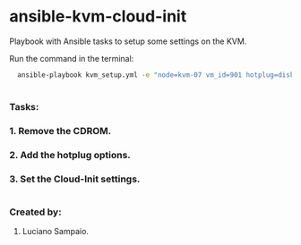 # ansible-kvm-cloud-init
Playbook with Ansible tasks to setup some settings on the KVM.

Run the command in the terminal:
```bash
  ansible-playbook kvm_setup.yml -e "node=kvm-07 vm_id=901 hotplug=disk,network,cpu storage_pool=Ceph_Gold"
```

#
### Tasks:

### 1. Remove the CDROM.

### 2. Add the hotplug options.

### 3. Set the Cloud-Init settings.

#
### Created by:

1. Luciano Sampaio.
